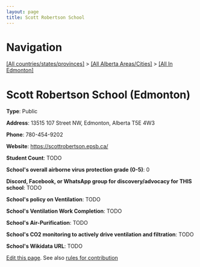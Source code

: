 ```yaml
---
layout: page
title: Scott Robertson School
---
```

# Navigation

[[All countries/states/provinces]](../../..) > [[All Alberta Areas/Cities]](../..) > [[All In Edmonton]](..)

# Scott Robertson School (Edmonton)

**Type**: Public

**Address**: 13515 107 Street NW, Edmonton, Alberta T5E 4W3

**Phone**: 780-454-9202

**Website**: <https://scottrobertson.epsb.ca/>

**Student Count**: TODO

**School's overall airborne virus protection grade (0-5)**: 0

**Discord, Facebook, or WhatsApp group for discovery/advocacy for THIS school**: TODO

**School's policy on Ventilation**: TODO

**School's Ventilation Work Completion**: TODO

**School's Air-Purification**: TODO

**School's CO2 monitoring to actively drive ventilation and filtration**: TODO

**School's Wikidata URL**: TODO


[Edit this page](https://github.com/ventilate-schools/AB/edit/main/./Edmonton/Scott_Robertson_School.md). See also [rules for contribution](../../../contribution-rules/)